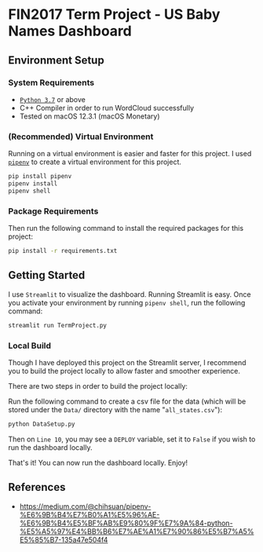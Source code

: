 # FIN2017 Term Project - US Baby Names Dashboard

## Environment Setup

### System Requirements

+ [`Python 3.7`](https://www.python.org/downloads/) or above
+ C++ Compiler in order to run WordCloud successfully
+ Tested on macOS 12.3.1 (macOS Monetary)

### (Recommended) Virtual Environment 

Running on a virtual environment is easier and faster for this project. I used [`pipenv`](https://pipenv.pypa.io/en/latest/) to create a virtual environment for this project. 

```sh
pip install pipenv
pipenv install
pipenv shell
```
### Package Requirements

Then run the following command to install the required packages for this project:

```sh
pip install -r requirements.txt
```

## Getting Started 

I use `Streamlit` to visualize the dashboard. Running Streamlit is easy. Once you activate your environment by running `pipenv shell`, run the following command:

```sh
streamlit run TermProject.py
```

### Local Build

Though I have deployed this project on the Streamlit server, I recommend you to build the project locally to allow faster and smoother experience. 

There are two steps in order to build the project locally:


Run the following command to create a csv file for the data (which will be stored under the `Data/` directory with the name "`all_states.csv`"):

```sh
python DataSetup.py
```

Then on `Line 10`, you may see a `DEPLOY` variable, set it to `False` if you wish to run the dashboard locally.

That's it! You can now run the dashboard locally. Enjoy!


## References

+ <https://medium.com/@chihsuan/pipenv-%E6%9B%B4%E7%B0%A1%E5%96%AE-%E6%9B%B4%E5%BF%AB%E9%80%9F%E7%9A%84-python-%E5%A5%97%E4%BB%B6%E7%AE%A1%E7%90%86%E5%B7%A5%E5%85%B7-135a47e504f4>